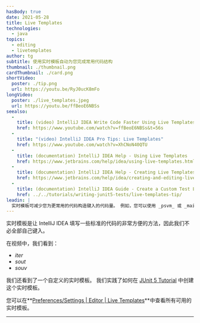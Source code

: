 ```yaml
---
hasBody: true
date: 2021-05-28
title: Live Templates
technologies:
  - java
topics:
  - editing
  - livetemplates
author: tg
subtitle: 使用实时模板自动为您完成常用代码结构
thumbnail: ./thumbnail.png
cardThumbnail: ./card.png
shortVideo:
  poster: ./tip.png
  url: https://youtu.be/RyJ0ucK8mFo
longVideo:
  poster: ./live_templates.jpeg
  url: https://youtu.be/ffBeoE6NBSs
seealso:
  - 
    title: (video) IntelliJ IDEA Write Code Faster Using Live Templates
    href: https://www.youtube.com/watch?v=ffBeoE6NBSs&t=56s
  - 
    title: "(video) IntelliJ IDEA Pro Tips: Live Templates"
    href: https://www.youtube.com/watch?v=XhCNoN40QTU
  - 
    title: (documentation) IntelliJ IDEA Help - Using Live Templates
    href: https://www.jetbrains.com/help/idea/using-live-templates.html
  - 
    title: (documentation) IntelliJ IDEA Help - Creating Live Templates
    href: https://www.jetbrains.com/help/idea/creating-and-editing-live-templates.html
  - 
    title: (documentation) IntelliJ IDEA Guide - Create a Custom Test Live Template
    href: ../../tutorials/writing-junit5-tests/live-templates-tip/
leadin: |
  实时模板可减少您为更常用的代码构造键入的代码量。 例如，您可以使用 _psvm_ 或 _main_ 创建 Java 的 main 方法。 有很多现成的实时模板， 包括 _fori_ 的 for i 循环和 _nn_ 的 not null， 还有更多。
---
```


实时模板是让 IntelliJ IDEA 填写一些标准的代码的非常方便的方法，因此我们不必全部自己键入。

在视频中，我们看到：
 - _iter_
 - _sout_
 - _souv_

我们还看到了一个自定义的实时模板。 我们实践了如何在 [JUnit 5 Tutorial](../../tutorials/writing-junit5-tests/live-templates-tip/) 中创建这个实时模板。

您可以在**[Preferences/Settings | Editor | Live Templates](https://www.jetbrains.com/help/idea/settings-live-templates.html)**中查看所有可用的实时模板。

---